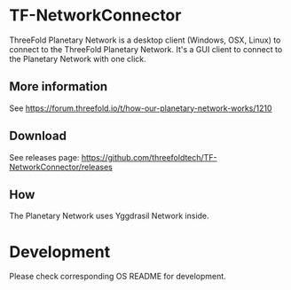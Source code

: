 # TF-NetworkConnector
ThreeFold Planetary Network is a desktop client (Windows, OSX, Linux) to connect to the ThreeFold Planetary Network. It's a GUI client to connect to the Planetary Network with one click.


## More information
See https://forum.threefold.io/t/how-our-planetary-network-works/1210

## Download 
See releases page: https://github.com/threefoldtech/TF-NetworkConnector/releases

## How
The Planetary Network uses Yggdrasil Network inside.


# Development
Please check corresponding OS README for development.